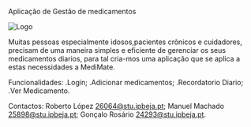 Aplicação de Gestão de medicamentos




![Logo](https://github.com/user-attachments/assets/1d500c11-3cde-4f51-b52c-6c76f155ab4b)


Muitas pessoas especialmente idosos,pacientes crônicos e cuidadores, precisam de uma maneira simples e eficiente de gerenciar os seus medicamentos diarios, para tal cria-mos uma aplicação que se aplica a estas necessidades a MediMate.

Funcionalidades:
.Login;
.Adicionar medicamentos;
.Recordatorio Diario;
.Ver Medicamento.

Contactos:
Roberto López 26064@stu.ipbeja.pt;
Manuel Machado 25898@stu.ipbeja.pt;
Gonçalo Rosário 24293@stu.ipbeja.pt.
